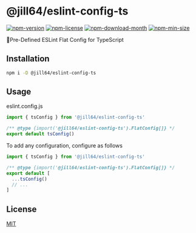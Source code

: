 <!----- BEGIN GHOST DOCS HEADER ----->

# @jill64/eslint-config-ts


<!----- BEGIN GHOST DOCS BADGES ----->
<a href="https://npmjs.com/package/@jill64/eslint-config-ts"><img src="https://img.shields.io/npm/v/@jill64/eslint-config-ts" alt="npm-version" /></a> <a href="https://npmjs.com/package/@jill64/eslint-config-ts"><img src="https://img.shields.io/npm/l/@jill64/eslint-config-ts" alt="npm-license" /></a> <a href="https://npmjs.com/package/@jill64/eslint-config-ts"><img src="https://img.shields.io/npm/dm/@jill64/eslint-config-ts" alt="npm-download-month" /></a> <a href="https://npmjs.com/package/@jill64/eslint-config-ts"><img src="https://img.shields.io/bundlephobia/min/@jill64/eslint-config-ts" alt="npm-min-size" /></a>
<!----- END GHOST DOCS BADGES ----->


🔹Pre-Defined ESLint Flat Config for TypeScript

<!----- END GHOST DOCS HEADER ----->

## Installation

```sh
npm i -D @jill64/eslint-config-ts
```

## Usage

eslint.config.js

```js
import { tsConfig } from '@jill64/eslint-config-ts'

/** @type {import('@jill64/eslint-config-ts').FlatConfig[]} */
export default tsConfig()
```

To add any configuration, configure as follows

```js
import { tsConfig } from '@jill64/eslint-config-ts'

/** @type {import('@jill64/eslint-config-ts').FlatConfig[]} */
export default [
  ...tsConfig()
  // ...
]
```

<!----- BEGIN GHOST DOCS FOOTER ----->

## License

[MIT](LICENSE)

<!----- END GHOST DOCS FOOTER ----->
